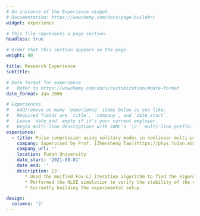 ```yaml
---
# An instance of the Experience widget.
# Documentation: https://wowchemy.com/docs/page-builder/
widget: experience

# This file represents a page section.
headless: true

# Order that this section appears on the page.
weight: 40

title: Research Experience
subtitle:

# Date format for experience
#   Refer to https://wowchemy.com/docs/customization/#date-format
date_format: Jan 2006

# Experiences.
#   Add/remove as many `experience` items below as you like.
#   Required fields are `title`, `company`, and `date_start`.
#   Leave `date_end` empty if it's your current employer.
#   Begin multi-line descriptions with YAML's `|2-` multi-line prefix.
experience:
  - title: Pulse compression using solitary modes in nonlinear multi-pass cell
    company: Supervised by Prof. [Zhensheng Tao](https://phys.fudan.edu.cn/16/4b/c7605a136779/page.htm)
    company_url: ''
    location: Fudan University
    date_start: '2021-08-01'
    date_end: ''
    description: |2-
       * Used the moified Fox-Li iteration algorithm to find the eigenmodes of nonliear multi-pass cell with Kerr media.
       * Performed the NLSE simulation to verify the stability of the eigenmodes.
       * Currently building the experimental setup.

design:
  columns: '2'
---
```

